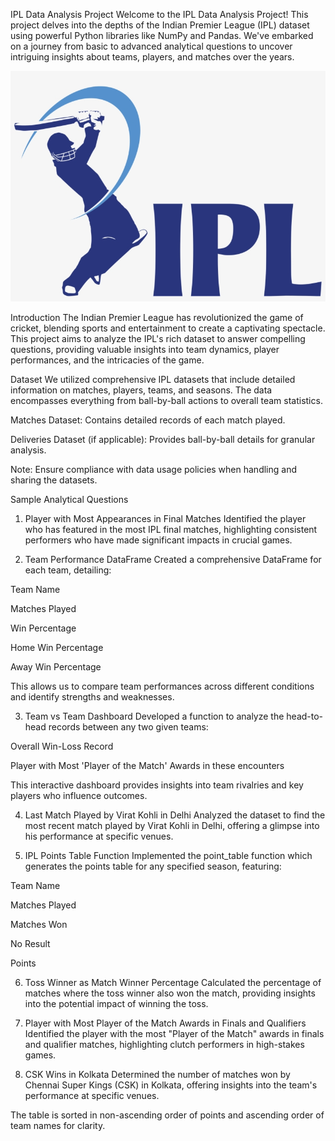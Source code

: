 IPL Data Analysis Project
Welcome to the IPL Data Analysis Project! This project delves into the depths of the Indian Premier League (IPL) dataset using powerful Python libraries like NumPy and Pandas. We've embarked on a journey from basic to advanced analytical questions to uncover intriguing insights about teams, players, and matches over the years.

![](https://github.com/Sadat-Shakeeb/IPL-Data-Analysis-Using-Python-Libraries/blob/main/155-1559535_ipl-logo-png-2018.png?raw=true)

Introduction
The Indian Premier League has revolutionized the game of cricket, blending sports and entertainment to create a captivating spectacle. This project aims to analyze the IPL's rich dataset to answer compelling questions, providing valuable insights into team dynamics, player performances, and the intricacies of the game.

Dataset
We utilized comprehensive IPL datasets that include detailed information on matches, players, teams, and seasons. The data encompasses everything from ball-by-ball actions to overall team statistics.

Matches Dataset: Contains detailed records of each match played.

Deliveries Dataset (if applicable): Provides ball-by-ball details for granular analysis.

Note: Ensure compliance with data usage policies when handling and sharing the datasets.

Sample Analytical Questions
1. Player with Most Appearances in Final Matches
Identified the player who has featured in the most IPL final matches, highlighting consistent performers who have made significant impacts in crucial games.

2. Team Performance DataFrame
Created a comprehensive DataFrame for each team, detailing:

Team Name

Matches Played

Win Percentage

Home Win Percentage

Away Win Percentage

This allows us to compare team performances across different conditions and identify strengths and weaknesses.

3. Team vs Team Dashboard
Developed a function to analyze the head-to-head records between any two given teams:

Overall Win-Loss Record

Player with Most 'Player of the Match' Awards in these encounters

This interactive dashboard provides insights into team rivalries and key players who influence outcomes.

4. Last Match Played by Virat Kohli in Delhi
Analyzed the dataset to find the most recent match played by Virat Kohli in Delhi, offering a glimpse into his performance at specific venues.

5. IPL Points Table Function
Implemented the point_table function which generates the points table for any specified season, featuring:

Team Name

Matches Played

Matches Won

No Result

Points

6. Toss Winner as Match Winner Percentage
Calculated the percentage of matches where the toss winner also won the match, providing insights into the potential impact of winning the toss.

7. Player with Most Player of the Match Awards in Finals and Qualifiers
Identified the player with the most "Player of the Match" awards in finals and qualifier matches, highlighting clutch performers in high-stakes games.

8. CSK Wins in Kolkata
Determined the number of matches won by Chennai Super Kings (CSK) in Kolkata, offering insights into the team's performance at specific venues.

The table is sorted in non-ascending order of points and ascending order of team names for clarity.
